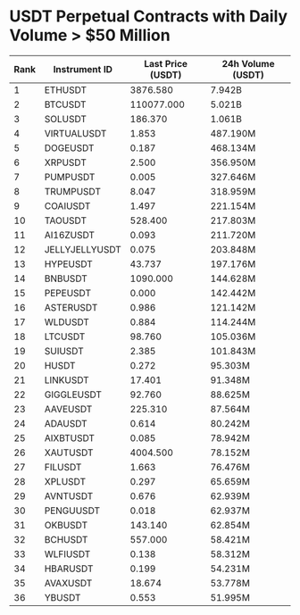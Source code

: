 # USDT Perpetual Contracts with Daily Volume > $50 Million

| Rank | Instrument ID | Last Price (USDT) | 24h Volume (USDT) |
|------|---------------|-------------------|-------------------|
| 1 | ETHUSDT | 3876.580 | 7.942B |
| 2 | BTCUSDT | 110077.000 | 5.021B |
| 3 | SOLUSDT | 186.370 | 1.061B |
| 4 | VIRTUALUSDT | 1.853 | 487.190M |
| 5 | DOGEUSDT | 0.187 | 468.134M |
| 6 | XRPUSDT | 2.500 | 356.950M |
| 7 | PUMPUSDT | 0.005 | 327.646M |
| 8 | TRUMPUSDT | 8.047 | 318.959M |
| 9 | COAIUSDT | 1.497 | 221.154M |
| 10 | TAOUSDT | 528.400 | 217.803M |
| 11 | AI16ZUSDT | 0.093 | 211.720M |
| 12 | JELLYJELLYUSDT | 0.075 | 203.848M |
| 13 | HYPEUSDT | 43.737 | 197.176M |
| 14 | BNBUSDT | 1090.000 | 144.628M |
| 15 | PEPEUSDT | 0.000 | 142.442M |
| 16 | ASTERUSDT | 0.986 | 121.142M |
| 17 | WLDUSDT | 0.884 | 114.244M |
| 18 | LTCUSDT | 98.760 | 105.036M |
| 19 | SUIUSDT | 2.385 | 101.843M |
| 20 | HUSDT | 0.272 | 95.303M |
| 21 | LINKUSDT | 17.401 | 91.348M |
| 22 | GIGGLEUSDT | 92.760 | 88.625M |
| 23 | AAVEUSDT | 225.310 | 87.564M |
| 24 | ADAUSDT | 0.614 | 80.242M |
| 25 | AIXBTUSDT | 0.085 | 78.942M |
| 26 | XAUTUSDT | 4004.500 | 78.152M |
| 27 | FILUSDT | 1.663 | 76.476M |
| 28 | XPLUSDT | 0.297 | 65.659M |
| 29 | AVNTUSDT | 0.676 | 62.939M |
| 30 | PENGUUSDT | 0.018 | 62.937M |
| 31 | OKBUSDT | 143.140 | 62.854M |
| 32 | BCHUSDT | 557.000 | 58.421M |
| 33 | WLFIUSDT | 0.138 | 58.312M |
| 34 | HBARUSDT | 0.199 | 54.231M |
| 35 | AVAXUSDT | 18.674 | 53.778M |
| 36 | YBUSDT | 0.553 | 51.995M |
